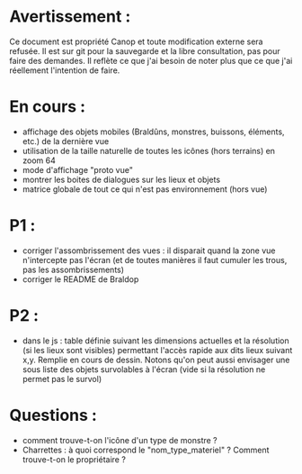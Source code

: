 Avertissement :
===============

Ce document est propriété Canop et toute modification externe sera refusée. Il est sur git pour la sauvegarde et la libre consultation, pas pour faire des demandes. Il reflète ce que j'ai besoin de noter plus que ce que j'ai réellement l'intention de faire.

En cours :
==========

* affichage des objets mobiles (Braldûns, monstres, buissons, éléments, etc.) de la dernière vue
* utilisation de la taille naturelle de toutes les icônes (hors terrains) en zoom 64
* mode d'affichage "proto vue"
* montrer les boites de dialogues sur les lieux et objets
* matrice globale de tout ce qui n'est pas environnement (hors vue)

P1 :
====

* corriger l'assombrissement des vues : il disparait quand la zone vue n'intercepte pas l'écran (et de toutes manières il faut cumuler les trous, pas les assombrissements)
* corriger le README de Braldop

P2 :
====

* dans le js : table définie suivant les dimensions actuelles et la résolution (si les lieux sont visibles) permettant l'accès rapide aux dits lieux suivant x,y. Remplie en cours de dessin. Notons qu'on peut aussi envisager une sous liste des objets survolables à l'écran (vide si la résolution ne permet pas le survol)

Questions :
===========

* comment trouve-t-on l'icône d'un type de monstre ?
* Charrettes : à quoi correspond le "nom_type_materiel" ? Comment trouve-t-on le propriétaire ?
